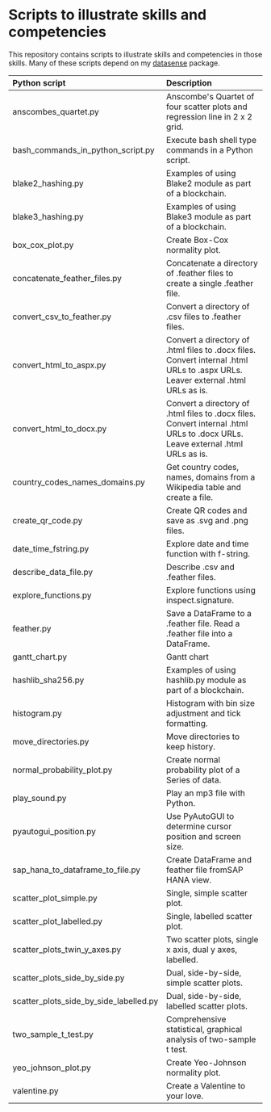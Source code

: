 # Scripts to illustrate skills and competencies

This repository contains scripts to illustrate skills and competencies in those skills. Many of these scripts depend on my [datasense](https://github.com/gillespilon/datasense) package.

| Python script                          | Description                                                                                                                     |
| :---                                   | :---                                                                                                                            |
| anscombes_quartet.py                   | Anscombe's Quartet of four scatter plots and regression line in 2 x 2 grid.                                                     |
| bash_commands_in_python_script.py      | Execute bash shell type commands in a Python script.                                                                            |
| blake2_hashing.py                      | Examples of using Blake2 module as part of a blockchain.                                                                        |
| blake3_hashing.py                      | Examples of using Blake3 module as part of a blockchain.                                                                        |
| box_cox_plot.py                        | Create Box-Cox normality plot.                                                                                                  |
| concatenate_feather_files.py           | Concatenate a directory of .feather files to create a single .feather file.                                                     |
| convert_csv_to_feather.py              | Convert a directory of .csv files to .feather files.                                                                            |
| convert_html_to_aspx.py                | Convert a directory of .html files to .docx files. Convert internal .html URLs to .aspx URLs. Leaver external .html URLs as is. |
| convert_html_to_docx.py                | Convert a directory of .html files to .docx files. Convert internal .html URLs to .docx URLs. Leave external .html URLs as is.  |
| country_codes_names_domains.py         | Get country codes, names, domains from a Wikipedia table and create a file.                                                     |
| create_qr_code.py                      | Create QR codes and save as .svg and .png files.                                                                                |
| date_time_fstring.py                   | Explore date and time function with f-string.                                                                                   |
| describe_data_file.py                  | Describe .csv and .feather files.                                                                                               |
| explore_functions.py                   | Explore functions using inspect.signature.                                                                                      |
| feather.py                             | Save a DataFrame to a .feather file. Read a .feather file into a DataFrame.                                                     |
| gantt_chart.py                         | Gantt chart                                                                                                                     |
| hashlib_sha256.py                      | Examples of using hashlib.py module as part of a blockchain.                                                                    |
| histogram.py                           | Histogram with bin size adjustment and tick formatting.                                                                         |
| move_directories.py                    | Move directories to keep history.                                                                                               |
| normal_probability_plot.py             | Create normal probability plot of a Series of data.                                                                             |
| play_sound.py                          | Play an mp3 file with Python.                                                                                                   |
| pyautogui_position.py                  | Use PyAutoGUI to determine cursor position and screen size.                                                                     |
| sap_hana_to_dataframe_to_file.py       | Create DataFrame and feather file fromSAP HANA view.                                                                            |
| scatter_plot_simple.py                 | Single, simple scatter plot.                                                                                                    |
| scatter_plot_labelled.py               | Single, labelled scatter plot.                                                                                                  |
| scatter_plots_twin_y_axes.py           | Two scatter plots, single x axis, dual y axes, labelled.                                                                        |
| scatter_plots_side_by_side.py          | Dual, side-by-side, simple scatter plots.                                                                                       |
| scatter_plots_side_by_side_labelled.py | Dual, side-by-side, labelled scatter plots.                                                                                     |
| two_sample_t_test.py                   | Comprehensive statistical, graphical analysis of two-sample t test.                                                             |
| yeo_johnson_plot.py                    | Create Yeo-Johnson normality plot.                                                                                              |
| valentine.py                           | Create a Valentine to your love.                                                                                                |
